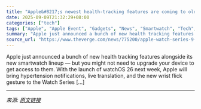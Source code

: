 ```yaml
---
title: "Apple&#8217;s newest health-tracking features are coming to older watches"
date: 2025-09-09T21:32:29+08:00
categories: ["tech"]
tags: ["Apple", "Apple Event", "Gadgets", "News", "Smartwatch", "Tech", "Wearable"]
summary: "Apple just announced a bunch of new health tracking features alongside its new smartwatch lineup — but you might not need to upgrade your device to get access to them. With the launch of watchOS 26 ne"
source_url: "https://www.theverge.com/news/775200/apple-watch-series-9-hypertension-sleep-score-wrist-flick"
---
```


Apple just announced a bunch of new health tracking features alongside its new smartwatch lineup — but you might not need to upgrade your device to get access to them. With the launch of watchOS 26 next week, Apple will bring hypertension notifications, live translation, and the new wrist flick gesture to the Watch Series [&#8230;]

---

*来源: [原文链接](https://www.theverge.com/news/775200/apple-watch-series-9-hypertension-sleep-score-wrist-flick)*
